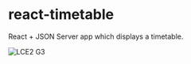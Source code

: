 # react-timetable
React + JSON Server app which displays a timetable.

![LCE2 G3](https://github.com/KhalilOuali/react-timetable/assets/68998620/5c3c1503-8f7a-44bf-a70b-2397c91c85ad)
